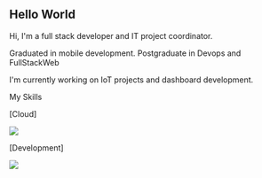 ## Hello World

Hi, I'm a full stack developer and IT project coordinator.

Graduated in mobile development.
Postgraduate in Devops and FullStackWeb

I'm currently working on IoT projects and dashboard development.

My Skills

[Cloud]

<a href="https://skillicons.dev">
  <img src="https://skillicons.dev/icons?i=aws,gcp,azure" />
</a>

[Development]

<a href="https://skillicons.dev">
  <img src="https://skillicons.dev/icons?i=react,js,nodejs,php,kotlin" />
</a>


